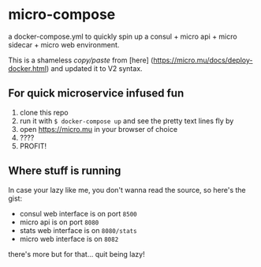 # micro-compose
a docker-compose.yml to quickly spin up a consul + micro api + micro sidecar + micro web environment.

This is a shameless *copy/paste* from [here] (https://micro.mu/docs/deploy-docker.html) and updated it to V2 syntax.

## For quick microservice infused fun

1. clone this repo 
2. run it with `$ docker-compose up` and see the pretty text lines fly by
3. open https://micro.mu in your browser of choice
4. ????
5. PROFIT!

## Where stuff is running

In case your lazy like me, you don't wanna read the source, so here's the gist:

* consul web interface is on port `8500`
* micro api is on port `8080`
 * stats web interface is on `8080/stats`
* micro web interface  is on `8082`

there's more but for that... quit being lazy!
